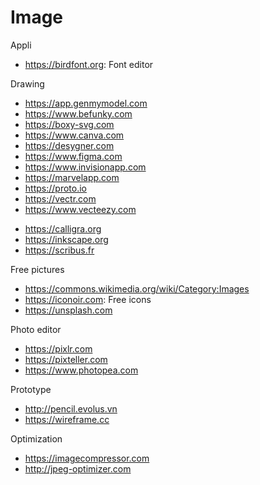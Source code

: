 # Image

Appli
* https://birdfont.org: Font editor

Drawing
* https://app.genmymodel.com
* https://www.befunky.com
* https://boxy-svg.com
* https://www.canva.com
* https://desygner.com
* https://www.figma.com
* https://www.invisionapp.com
* https://marvelapp.com
* https://proto.io
* https://vectr.com
* https://www.vecteezy.com

+ https://calligra.org
+ https://inkscape.org
+ https://scribus.fr

Free pictures
* https://commons.wikimedia.org/wiki/Category:Images
* https://iconoir.com: Free icons
* https://unsplash.com

Photo editor
* https://pixlr.com
* https://pixteller.com
* https://www.photopea.com

Prototype
+ http://pencil.evolus.vn
+ https://wireframe.cc

Optimization
* https://imagecompressor.com
* http://jpeg-optimizer.com
